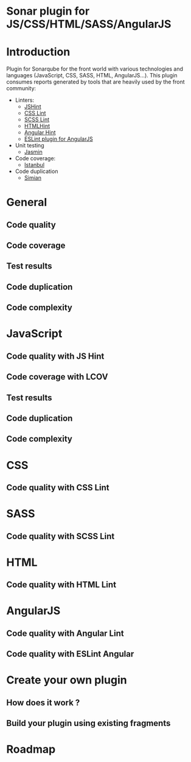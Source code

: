 Sonar plugin for JS/CSS/HTML/SASS/AngularJS
===========================================

# Introduction

Plugin for Sonarqube for the front world with various technologies and languages (JavaScript, CSS, SASS, HTML, AngularJS...).
This plugin consumes reports generated by tools that are heavily used by the front community:

- Linters:
  - [JSHint](http://jshint.com/)
  - [CSS Lint](http://csslint.net/)
  - [SCSS Lint](https://github.com/brigade/scss-lint)
  - [HTMLHint](http://htmlhint.com/)
  - [Angular Hint](https://github.com/angular/angular-hint)
  - [ESLint plugin for AngularJS](https://github.com/Gillespie59/eslint-plugin-angular)
- Unit testing
  - [Jasmin](http://jasmine.github.io/)
- Code coverage:
  - [Istanbul](https://gotwarlost.github.io/istanbul/)
- Code duplication
  - [Simian](http://www.harukizaemon.com/simian/)




# General

## Code quality

## Code coverage

## Test results

## Code duplication

## Code complexity


# JavaScript

## Code quality with JS Hint

## Code coverage with LCOV

## Test results

## Code duplication

## Code complexity


# CSS

## Code quality with CSS Lint

# SASS

## Code quality with SCSS Lint

# HTML

## Code quality with HTML Lint

# AngularJS

## Code quality with Angular Lint

## Code quality with ESLint Angular


# Create your own plugin

## How does it work ?


## Build your plugin using existing fragments


# Roadmap